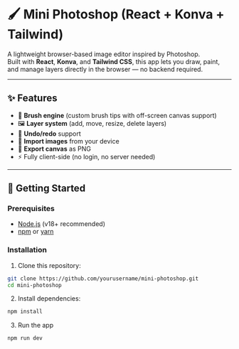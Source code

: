 # 🖌️ Mini Photoshop (React + Konva + Tailwind)

A lightweight browser-based image editor inspired by Photoshop.  
Built with **React**, **Konva**, and **Tailwind CSS**, this app lets you draw, paint, and manage layers directly in the browser — no backend required.

---

## ✨ Features

- 🎨 **Brush engine** (custom brush tips with off-screen canvas support)  
- 🖼️ **Layer system** (add, move, resize, delete layers)  
- 🔄 **Undo/redo** support  
- 📂 **Import images** from your device  
- 💾 **Export canvas** as PNG  
- ⚡ Fully client-side (no login, no server needed)

---

## 🚀 Getting Started

### Prerequisites
- [Node.js](https://nodejs.org/) (v18+ recommended)  
- [npm](https://www.npmjs.com/) or [yarn](https://yarnpkg.com/)

### Installation

1. Clone this repository:

```bash
git clone https://github.com/yourusername/mini-photoshop.git
cd mini-photoshop
```
2. Install dependencies:
```bash
npm install
```
3. Run the app
```bash
npm run dev
```
